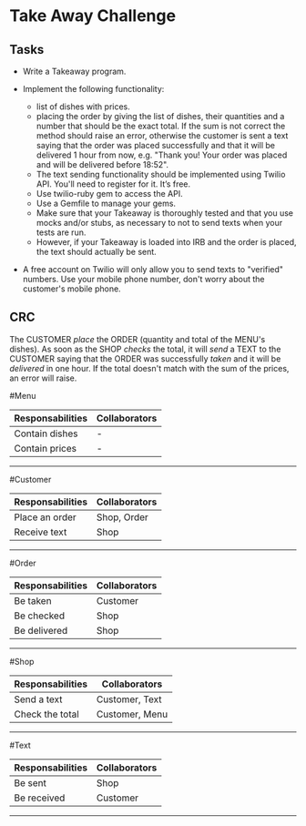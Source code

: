 Take Away Challenge
===================

Tasks
-----
* Write a Takeaway program.
* Implement the following functionality:

  - list of dishes with prices.
  - placing the order by giving the list of dishes, their quantities and a number that should be the exact total. If the sum is not
  correct the method should raise an error, otherwise the customer is sent a text saying that the order was placed successfully and that it will be delivered 1 hour from now, e.g. "Thank you! Your order was placed and will be delivered before 18:52".
  - The text sending functionality should be implemented using Twilio API. You'll need to register for it. It’s free.
  - Use twilio-ruby gem to access the API.
  - Use a Gemfile to manage your gems.
  - Make sure that your Takeaway is thoroughly tested and that you use mocks and/or stubs, as necessary to not to send texts when your tests are run.
  - However, if your Takeaway is loaded into IRB and the order is placed, the text should actually be sent.

* A free account on Twilio will only allow you to send texts to "verified" numbers. Use your mobile phone number, don't worry about the customer's mobile phone.

CRC
---

The CUSTOMER *place* the ORDER (quantity and total of the MENU's dishes).
As soon as the SHOP *checks* the total, it will *send* a TEXT to the CUSTOMER saying that the ORDER was successfully *taken* and it will be *delivered* in one hour.
If the total doesn't match with the sum of the prices, an error will raise.

#Menu

Responsabilities  |  Collaborators
------------------|----------------
  Contain dishes  |	      -
  Contain prices  |       -
-----------------------------------

#Customer

Responsabilities  |  Collaborators
------------------|---------------
  Place an order  |  Shop, Order
   Receive text   |	    Shop
----------------------------------

#Order

Responsabilities  |  Collaborators
------------------|---------------
  Be taken        |	  Customer
  Be checked      |	    Shop
  Be delivered    |     Shop
----------------------------------

#Shop

Responsabilities  |  Collaborators
------------------|----------------
  Send a text     |	Customer, Text
  Check the total | Customer, Menu
-----------------------------------

#Text

Responsabilities  |  Collaborators
------------------|----------------
  Be sent         |	     Shop
  Be received     |    Customer
-----------------------------------
